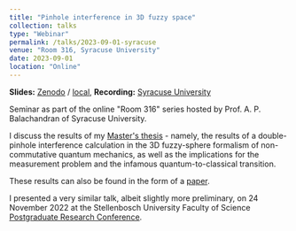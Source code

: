 ```yaml
---
title: "Pinhole interference in 3D fuzzy space"
collection: talks
type: "Webinar"
permalink: /talks/2023-09-01-syracuse
venue: "Room 316, Syracuse University"
date: 2023-09-01
location: "Online"
---
```


**Slides:** [Zenodo](https://doi.org/10.5281/zenodo.8429661) / [local](/files/syracuse.pdf),
**Recording:** [Syracuse University](https://video.syr.edu/media/t/1_74dkljgj)

Seminar as part of the online "Room 316" series hosted by Prof. A. P. Balachandran of
Syracuse University.

I discuss the results of my [Master's thesis](https://doi.org/10019.1/126944) - namely,
the results of a double-pinhole interference calculation in the 3D fuzzy-sphere formalism
of non-commutative quantum mechanics, as well as the implications for the measurement
problem and the infamous quantum-to-classical transition.

These results can also be found in the form of a [paper](/publications/2023-03-01-pinhole).

I presented a very similar talk, albeit slightly more preliminary, on 24 November 2022
at the Stellenbosch University Faculty of Science
[Postgraduate Research Conference](https://www.sun.ac.za/english/Lists/Events/DispForm.aspx?ID=5357).
